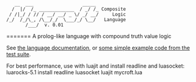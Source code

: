 
       __  ___                  _____ 
      /  |/  /_ _____________  / _/ /_ Composite
     / /|_/ / // / __/ __/ _ \/ _/ __/     Logic
    /_/  /_/\_, /\__/_/  \___/_/ \__/   Language
           /___/  v. 0.01

=======
A prolog-like language with compound truth value logic

See [the language documentation](mycroft-lang.md), or [some simple example code from the test suite](test.myc).

For best performance, use with luajit and install readline and luasocket:
    luarocks-5.1 install readline luasocket
    luajit mycroft.lua

